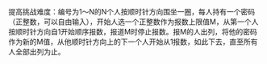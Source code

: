 提高挑战难度：编号为1～N的N个人按顺时针方向围坐一圈，每人持有一个密码（正整数，可以自由输入），开始人选一个正整数作为报数上限值M，从第一个人按顺时针方向自1开始顺序报数，报道M时停止报数。报M的人出列，将他的密码作为新的M值，从他顺时针方向上的下一个人开始从1报数，如此下去，直至所有人全部出列为止。
